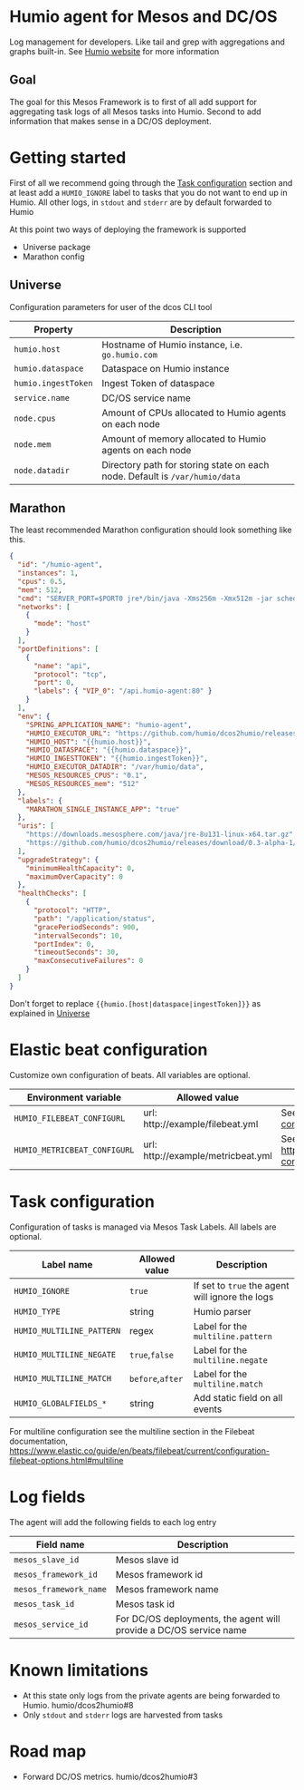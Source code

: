 # Humio agent for Mesos and DC/OS

Log management for developers. Like tail and grep with aggregations and graphs built-in. See [Humio website](https://humio.com) for more information
## Goal

The goal for this Mesos Framework is to first of all add support for aggregating task logs of all Mesos tasks into Humio. Second to add information that makes sense in a DC/OS deployment.

# Getting started

First of all we recommend going through the [Task configuration](#taskconfiguration) section and at least add a `HUMIO_IGNORE` label to tasks that you do not want to end up in Humio. All other logs, in `stdout` and `stderr` are by default
forwarded to Humio

At this point two ways of deploying the framework is supported
 * Universe package
 * Marathon config
 
## Universe<a name="universe"></a>
Configuration parameters for user of the dcos CLI tool

| Property            | Description                                                                 |
|---------------------|-----------------------------------------------------------------------------|
| `humio.host`        | Hostname of Humio instance, i.e. `go.humio.com`                             |
| `humio.dataspace`   | Dataspace on Humio instance                                                 |
| `humio.ingestToken` | Ingest Token of dataspace                                                   |
| `service.name`      | DC/OS service name                                                          |
| `node.cpus`         | Amount of CPUs allocated to Humio agents on each node                       |
| `node.mem`          | Amount of memory allocated to Humio agents on each node                     |
| `node.datadir`      | Directory path for storing state on each node. Default is `/var/humio/data` |

## Marathon
The least recommended Marathon configuration should look something like this.

```json
{
  "id": "/humio-agent",
  "instances": 1,
  "cpus": 0.5,
  "mem": 512,
  "cmd": "SERVER_PORT=$PORT0 jre*/bin/java -Xms256m -Xmx512m -jar scheduler-*.jar",
  "networks": [
    {
      "mode": "host"
    }
  ],
  "portDefinitions": [
    {
      "name": "api",
      "protocol": "tcp",
      "port": 0,
      "labels": { "VIP_0": "/api.humio-agent:80" }
    }
  ],
  "env": {
    "SPRING_APPLICATION_NAME": "humio-agent",
    "HUMIO_EXECUTOR_URL": "https://github.com/humio/dcos2humio/releases/download/0.3-alpha-1/executor-0.3-alpha-1.jar",
    "HUMIO_HOST": "{{humio.host}}",
    "HUMIO_DATASPACE": "{{humio.dataspace}}",
    "HUMIO_INGESTTOKEN": "{{humio.ingestToken}}",
    "HUMIO_EXECUTOR_DATADIR": "/var/humio/data",
    "MESOS_RESOURCES_CPUS": "0.1",
    "MESOS_RESOURCES_mem": "512"
  },
  "labels": {
    "MARATHON_SINGLE_INSTANCE_APP": "true"
  },
  "uris": [
    "https://downloads.mesosphere.com/java/jre-8u131-linux-x64.tar.gz",
    "https://github.com/humio/dcos2humio/releases/download/0.3-alpha-1/scheduler-0.3-alpha-1.jar"
  ],
  "upgradeStrategy": {
    "minimumHealthCapacity": 0,
    "maximumOverCapacity": 0
  },
  "healthChecks": [
    {
      "protocol": "HTTP",
      "path": "/application/status",
      "gracePeriodSeconds": 900,
      "intervalSeconds": 10,
      "portIndex": 0,
      "timeoutSeconds": 30,
      "maxConsecutiveFailures": 0
    }
  ]
}
```

Don't forget to replace `{{humio.[host|dataspace|ingestToken]}}` as explained in [Universe](#Universe)

# Elastic beat configuration
Customize own configuration of beats. All variables are optional.

| Environment variable         | Allowed value                       | Description                                                                                  |
|------------------------------|-------------------------------------|----------------------------------------------------------------------------------------------|
| `HUMIO_FILEBEAT_CONFIGURL`   | url: http://example/filebeat.yml    | See https://www.elastic.co/guide/en/beats/filebeat/current/filebeat-configuration.html       |
| `HUMIO_METRICBEAT_CONFIGURL` | url: http://example/metricbeat.yml  | See https://www.elastic.co/guide/en/beats/metricbeat/current/metricbeat-configuration.html   |

# Task configuration<a name="taskconfiguration"></a>
Configuration of tasks is managed via Mesos Task Labels. All labels are optional.

| Label name                | Allowed value    | Description                                     |
|---------------------------|------------------|-------------------------------------------------|
| `HUMIO_IGNORE`            | `true`           | If set to `true` the agent will ignore the logs |
| `HUMIO_TYPE`              | string           | Humio parser                                    |
| `HUMIO_MULTILINE_PATTERN` | regex            | Label for the `multiline.pattern`               |
| `HUMIO_MULTILINE_NEGATE`  | `true`,`false`   | Label for the `multiline.negate`                |
| `HUMIO_MULTILINE_MATCH`   | `before`,`after` | Label for the `multiline.match`                 |
| `HUMIO_GLOBALFIELDS_*`    | string           | Add static field on all events                  |

For multiline configuration see the multiline section in the Filebeat documentation, https://www.elastic.co/guide/en/beats/filebeat/current/configuration-filebeat-options.html#multiline

Log fields
===

The agent will add the following fields to each log entry

| Field name             | Description                                                        |
|------------------------|--------------------------------------------------------------------|
| `mesos_slave_id`       | Mesos slave id                                                     |
| `mesos_framework_id`   | Mesos framework id                                                 |
| `mesos_framework_name` | Mesos framework name                                               |
| `mesos_task_id`        | Mesos task id                                                      |
| `mesos_service_id`     | For DC/OS deployments, the agent will provide a DC/OS service name |

Known limitations
===
* At this state only logs from the private agents are being forwarded to Humio. humio/dcos2humio#8
* Only `stdout` and `stderr` logs are harvested from tasks

Road map
===
* Forward DC/OS metrics. humio/dcos2humio#3